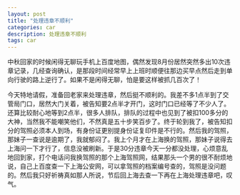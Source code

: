 ```yaml
---
layout: post
title: "处理违章不顺利"
categories: car
description: 处理违章不顺利
tags: car
---
```

中秋回家的时候闲得无聊玩手机上百度地图，偶然发现8月份居然突然多出10次违章记录，几经查询确认，是那段时间经常早上上班时顺便往那边买早点然后走到单向行驶的路上逆行了。如果不是闲得无聊，怕是要这样被抓几百次了！

今天特地请假，准备回老家来处理违章，然后挺不顺利的。我差不多1点半到了交管局门口，居然大门关着，被告知要2点半才开门，这时门口已经等了不少人了。还算比较耐心地等到2点半，很多人排队，排队的过程中也见到了被扣100多分的大神，当然我不能嘲笑他们，不然真是五十步笑百步了。终于轮到我了，被告知扣分的驾照必须本人到场，有身份证更别提身份证复印件是不行的。然后我的驾照，那妹子一查说是逾期了，我就郁闷了。我上个月才在上海换的驾照，那妹子说得去上海问一下才行了，信息没被刷新。于是30分违章今天一分都没处理，心烦意乱地回到家，打个电话问我换驾照的那个上海驾照网，结果那头一个男的很不耐烦地说，自己上百度查一下上海公安网，可以拿驾照的档案编号查的，驾照是没问题的。然后我只好祈祷真如那人所说，节后回上海去查一下再在上海处理违章吧，叹气。

